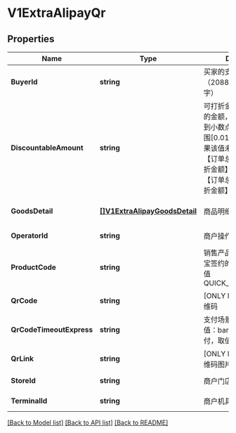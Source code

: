 # V1ExtraAlipayQr

## Properties
Name | Type | Description | Notes
------------ | ------------- | ------------- | -------------
**BuyerId** | **string** | 买家的支付宝唯一用户号（2088开头的16位纯数字） | [default to null]
**DiscountableAmount** | **string** | 可打折金额. 参与优惠计算的金额，单位为元，精确到小数点后两位，取值范围[0.01,100000000] 如果该值未传入，但传入了【订单总金额】，【不可打折金额】则该值默认为【订单总金额】-【不可打折金额】 | [optional] [default to null]
**GoodsDetail** | [**[]V1ExtraAlipayGoodsDetail**](v1ExtraAlipayGoodsDetail.md) | 商品明细列表 | [optional] [default to null]
**OperatorId** | **string** | 商户操作员编号 | [default to null]
**ProductCode** | **string** | 销售产品码，商家和支付宝签约的产品码，为固定值QUICK_MSECURITY_PAY | [default to null]
**QrCode** | **string** | [ONLY IN RESPONSE] 二维码 | [default to null]
**QrCodeTimeoutExpress** | **string** | 支付场景。 条码支付，取值：bar_code； 声波支付，取值：wave_code | [default to null]
**QrLink** | **string** | [ONLY IN RESPONSE] 二维码图片的URL地址 | [default to null]
**StoreId** | **string** | 商户门店编号 | [default to null]
**TerminalId** | **string** | 商户机具终端编号 | [default to null]

[[Back to Model list]](../README.md#documentation-for-models) [[Back to API list]](../README.md#documentation-for-api-endpoints) [[Back to README]](../README.md)


